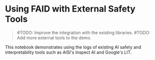 # Using FAID with External Safety Tools

> #TODO: Improve the integration with the existing libraries.
> #TODO: Add more external tools to the demo.


This notebook demonstrates using the logs of existing AI safety and interpretability tools such as AISI's Inspect AI and Google's LIT.